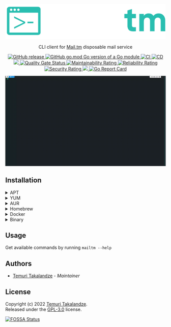 <div align="center">
<img width="600px" src="./.assets/logo.png" />

<p>CLI client for <a href="https://mail.tm">Mail.tm</a> disposable mail service</p>

<p>
    <a href="https://github.com/abgeo/mailtm/releases">
        <img alt="GitHub release" src="https://img.shields.io/github/release/abgeo/mailtm.svg">
    </a>
    <a href="https://github.com/abgeo/mailtm">
        <img alt="GitHub go.mod Go version of a Go module" src="https://img.shields.io/github/go-mod/go-version/abgeo/mailtm.svg">
    </a>
    <a href="https://github.com/abgeo/mailtm/actions/workflows/ci.yaml">
        <img alt="CI" src="https://github.com/abgeo/mailtm/actions/workflows/ci.yaml/badge.svg">
    </a>
    <a href="https://github.com/abgeo/mailtm/actions/workflows/cd.yaml">
        <img alt="CD" src="https://github.com/abgeo/mailtm/actions/workflows/cd.yaml/badge.svg">
    </a>
    <a href="https://app.fossa.com/projects/custom%2B30026%2Fgithub.com%2FABGEO%2Fmailtm?ref=badge_shield" alt="FOSSA Status">
        <img src="https://app.fossa.com/api/projects/custom%2B30026%2Fgithub.com%2FABGEO%2Fmailtm.svg?type=shield"/>
    </a>
    <a href="https://sonarcloud.io/project/overview?id=ABGEO_mailtm">
        <img alt="Quality Gate Status" src="https://sonarcloud.io/api/project_badges/measure?project=ABGEO_mailtm&metric=alert_status"/>
    </a>
    <a href="https://sonarcloud.io/project/overview?id=ABGEO_mailtm">
        <img alt="Maintainability Rating" src="https://sonarcloud.io/api/project_badges/measure?project=ABGEO_mailtm&metric=sqale_rating"/>
    </a>
    <a href="https://sonarcloud.io/project/overview?id=ABGEO_mailtm">
        <img alt="Reliability Rating" src="https://sonarcloud.io/api/project_badges/measure?project=ABGEO_mailtm&metric=reliability_rating"/>
    </a>
    <a href="https://sonarcloud.io/project/overview?id=ABGEO_mailtm">
        <img alt="Security Rating" src="https://sonarcloud.io/api/project_badges/measure?project=ABGEO_mailtm&metric=security_rating"/>
    </a>
    <a href="https://codecov.io/gh/ABGEO/mailtm">
     <img src="https://codecov.io/gh/ABGEO/mailtm/branch/main/graph/badge.svg?token=TC7WWTT2A5"/>
     </a>
    <a href="https://goreportcard.com/report/github.com/ABGEO/mailtm">
        <img alt="Go Report Card" src="https://goreportcard.com/badge/github.com/ABGEO/mailtm">
    </a>
</p>

<p><img width="1000" src="./.assets/demo.gif" /></p>
</div>

## Installation

<details>
<summary>APT</summary>

```shell
# Add repository to APT List.
cat > /etc/apt/sources.list.d/abgeo.list <<EOF
deb [trusted=yes] https://registry.abgeo.cloud/apt/ /
EOF

# APT Update & Install package.
apt update
apt install mailtm
```
</details>

<details>
<summary>YUM</summary>

```shell
# Add repository to YUM List.
cat > /etc/yum.repos.d/ABGEO.repo <<EOF
[abgeo]
name=ABGEO's Packages
baseurl=https://registry.abgeo.cloud/yum/
enabled=1
gpgcheck=0
EOF

# YUM Install package.
yum install mailtm
```
</details>

<details>
<summary>AUR</summary>

```shell
yay -S mailtm-bin
```
</details>

<details>
<summary>Homebrew</summary>

```shell
# Add Tap.
brew tap abgeo/mailtm

# Install Formulae.
brew install mailtm
```
</details>

<details>
<summary>Docker</summary>

```shell
docker run --rm -v "$PWD/.mailtm:/root/.mailtm" abgeo/mailtm
```
</details>

<details>
<summary>Binary</summary>

- Go to the [Releases](https://github.com/ABGEO/mailtm/releases) page and download the version suitable for your OS.
- Optionally [Verify the Source](#verify-source-optional).
- Extract `mailtm` binary file from the archive: `tar -xzf mailtm_*.tar.gz mailtm`
- Make `mailtm` file executable: `chmod +x mailtm`
- Move `mailtm` to a location in your `PATH`: `sudo mv mailtm /usr/local/bin/`

#### Verify Source (Optional)

`mailtm` releases are signed using PGP key (rsa4096) with fingerprint 
`5B8D 6B31 D430 43AD 711C  7C10 0E28 CC94 816E 5E0C`. Our key can be retrieved from common keyservers.

```shell
# Import key.
curl -s 'https://keys.openpgp.org/vks/v1/by-fingerprint/5B8D6B31D43043AD711C7C100E28CC94816E5E0C' | gpg --import

# Verify signature.
gpg --verify mailtm_*_checksums.txt.sig mailtm_*_checksums.txt

# Verify checksum.
sha256sum --ignore-missing -c mailtm_*_checksums.txt
```
</details>

## Usage

Get available commands by running `mailtm --help`

## Authors

- [Temuri Takalandze](https://abgeo.dev) - *Maintainer*

## License

Copyright (c) 2022 [Temuri Takalandze](https://abgeo.dev).  
Released under the [GPL-3.0](LICENSE) license.

[![FOSSA Status](https://app.fossa.com/api/projects/custom%2B30026%2Fgithub.com%2FABGEO%2Fmailtm.svg?type=large)](https://app.fossa.com/projects/custom%2B30026%2Fgithub.com%2FABGEO%2Fmailtm?ref=badge_large)
